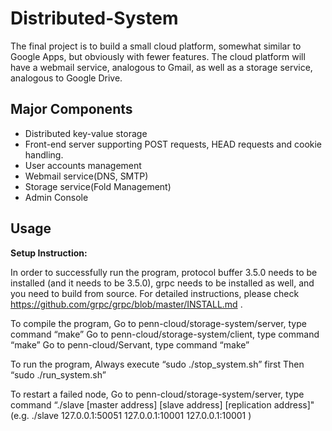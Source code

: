 # Distributed-System
The final project is to build a small cloud platform, somewhat similar to Google Apps, but obviously with fewer features. 
The cloud platform will have a webmail service, analogous to Gmail, as well as a storage service, analogous to Google Drive.

## Major Components
* Distributed key-value storage
* Front-end server supporting POST requests, HEAD requests and cookie handling.
* User accounts management
* Webmail service(DNS, SMTP)
* Storage service(Fold Management)
* Admin Console

## Usage
**Setup Instruction:**

In order to successfully run the program, protocol buffer 3.5.0 needs to be installed (and it needs to be 3.5.0), grpc needs to be installed as well, and you need to build from source. For detailed instructions, please check https://github.com/grpc/grpc/blob/master/INSTALL.md .

To compile the program, Go to penn-cloud/storage-system/server, type command “make” Go to penn-cloud/storage-system/client, type command “make” Go to penn-cloud/Servant, type command “make”

To run the program, Always execute “sudo ./stop_system.sh” first Then “sudo ./run_system.sh”

To restart a failed node, Go to penn-cloud/storage-system/server, type command “./slave [master address] [slave address] [replication address]" (e.g. ./slave 127.0.0.1:50051 127.0.0.1:10001 127.0.0.1:10001 )
